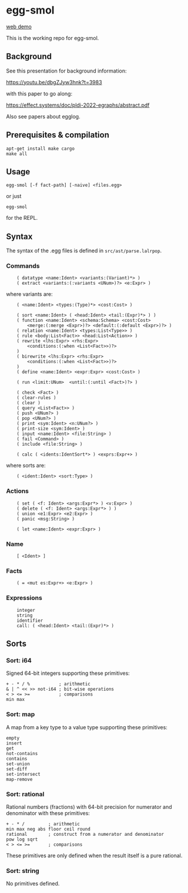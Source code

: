 # egg-smol

[web demo](https://www.mwillsey.com/egg-smol/)

This is the working repo for egg-smol.

## Background

See this presentation for background information:

https://youtu.be/dbgZJyw3hnk?t=3983

with this paper to go along:

https://effect.systems/doc/pldi-2022-egraphs/abstract.pdf

Also see papers about egglog.

## Prerequisites & compilation

```
apt-get install make cargo
make all
```


## Usage

```
egg-smol [-f fact-path] [-naive] <files.egg>
```

or just

```
egg-smol
```

for the REPL.

## Syntax

The syntax of the .egg files is defined in `src/ast/parse.lalrpop`.

### Commands

```
    ( datatype <name:Ident> <variants:(Variant)*> )
    ( extract <variants:(:variants <UNum>)?> <e:Expr> )
```

where variants are:

```
    ( <name:Ident> <types:(Type)*> <cost:Cost> )
```

```
    ( sort <name:Ident> ( <head:Ident> <tail:(Expr)*> ) )
    ( function <name:Ident> <schema:Schema> <cost:Cost>
        <merge:(:merge <Expr>)?> <default:(:default <Expr>)?> )
    ( relation <name:Ident> <types:List<Type>> )
    ( rule <body:List<Fact>> <head:List<Action>> )
    ( rewrite <lhs:Expr> <rhs:Expr>
        <conditions:(:when <List<Fact>>)?>
    )
    ( birewrite <lhs:Expr> <rhs:Expr>
        <conditions:(:when <List<Fact>>)?>
    )
    ( define <name:Ident> <expr:Expr> <cost:Cost> )

    ( run <limit:UNum>  <until:(:until <Fact>)?> )

    ( check <Fact> )
    ( clear-rules )
    ( clear )
    ( query <List<Fact>> )
    ( push <UNum?> )
    ( pop <UNum?> )
    ( print <sym:Ident> <n:UNum?> )
    ( print-size <sym:Ident> )
    ( input <name:Ident> <file:String> )
    ( fail <Command> )
    ( include <file:String> )

    ( calc ( <idents:IdentSort*> ) <exprs:Expr+> )
```

where sorts are:

```
    ( <ident:Ident> <sort:Type> )
```

### Actions

```
    ( set ( <f: Ident> <args:Expr*> ) <v:Expr> )
    ( delete ( <f: Ident> <args:Expr*> ) )
    ( union <e1:Expr> <e2:Expr> )
    ( panic <msg:String> )

    ( let <name:Ident> <expr:Expr> )
```

### Name

```
    [ <Ident> ] 
```

### Facts

```
    ( = <mut es:Expr+> <e:Expr> ) 
```

### Expressions

```
    integer
    string
    identifier
    call: ( <head:Ident> <tail:(Expr)*> )
```

## Sorts

### Sort: i64

Signed 64-bit integers supporting these primitives:

```
+ - * / %           ; arithmetic
& | ^ << >> not-i64 ; bit-wise operations
< > <= >=           ; comparisons
min max
```

### Sort: map

A map from a key type to a value type supporting these primitives:

```
empty
insert
get
not-contains
contains
set-union
set-diff
set-intersect
map-remove
```

### Sort: rational

Rational numbers (fractions) with 64-bit precision for numerator and denominator with these primitives:

```
+ - * /         ; arithmetic
min max neg abs floor ceil round
rational        ; construct from a numerator and denominator
pow log sqrt
< > <= >=       ; comparisons
```

These primitives are only defined when the result itself is a pure rational.

### Sort: string

No primitives defined.
